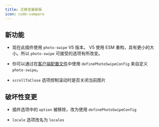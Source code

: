 ```yaml
---
title: 迁移至最新版
icon: code-compare
---
```


## 新功能

- 现在此插件使用 `photo-swipe` V5 版本。 V5 使用 ESM 重构，具有更小的大小。所以 `photo-swipe` 可接受的选项有所改变。

- 你可以通过在[客户端配置文件][client-config]中使用 `definePhotoSwipeConfig` 来自定义 `photo-swipe`。

- `scrollToClose` 选项控制滚动时是否关闭当前图片

## 破坏性变更

- 插件选项中的 `option` 被移除，改为使用 `definePhotoSwipeConfig`

- `locale` 选项改名为 `locales`

[client-config]: https://vuejs.press/zh/guide/configuration.html#%E5%AE%A2%E6%88%B7%E7%AB%AF%E9%85%8D%E7%BD%AE%E6%96%87%E4%BB%B6

